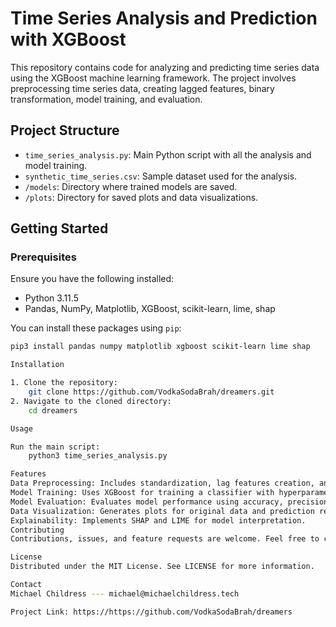 # Time Series Analysis and Prediction with XGBoost

This repository contains code for analyzing and predicting time series data using the XGBoost machine learning framework. The project involves preprocessing time series data, creating lagged features, binary transformation, model training, and evaluation.

## Project Structure

- `time_series_analysis.py`: Main Python script with all the analysis and model training.
- `synthetic_time_series.csv`: Sample dataset used for the analysis.
- `/models`: Directory where trained models are saved.
- `/plots`: Directory for saved plots and data visualizations.

## Getting Started

### Prerequisites

Ensure you have the following installed:

- Python 3.11.5
- Pandas, NumPy, Matplotlib, XGBoost, scikit-learn, lime, shap

You can install these packages using `pip`:

```bash
pip3 install pandas numpy matplotlib xgboost scikit-learn lime shap

Installation

1. Clone the repository:
    git clone https://github.com/VodkaSodaBrah/dreamers.git
2. Navigate to the cloned directory:
    cd dreamers

Usage

Run the main script:
    python3 time_series_analysis.py

Features
Data Preprocessing: Includes standardization, lag features creation, and binary transformation based on median values.
Model Training: Uses XGBoost for training a classifier with hyperparameter tuning through random search.
Model Evaluation: Evaluates model performance using accuracy, precision, recall, and F1 score.
Data Visualization: Generates plots for original data and prediction results.
Explainability: Implements SHAP and LIME for model interpretation.
Contributing
Contributions, issues, and feature requests are welcome. Feel free to check issues page if you want to contribute.

License
Distributed under the MIT License. See LICENSE for more information.

Contact
Michael Childress --- michael@michaelchildress.tech

Project Link: https://https://github.com/VodkaSodaBrah/dreamers

```
